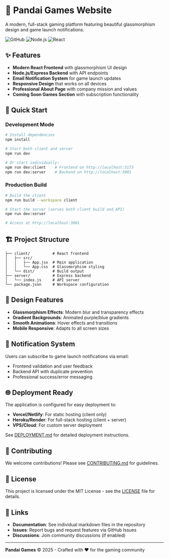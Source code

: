 # 🐼 Pandai Games Website

A modern, full-stack gaming platform featuring beautiful glassmorphism design and game launch notifications.

![GitHub](https://img.shields.io/badge/license-MIT-blue.svg)
![Node.js](https://img.shields.io/badge/node.js-18%2B-green.svg)
![React](https://img.shields.io/badge/react-18%2B-blue.svg)

## ✨ Features

- **Modern React Frontend** with glassmorphism UI design
- **Node.js/Express Backend** with API endpoints
- **Email Notification System** for game launch updates
- **Responsive Design** that works on all devices
- **Professional About Page** with company mission and values
- **Coming Soon Games Section** with subscription functionality

## 🚀 Quick Start

### Development Mode
```bash
# Install dependencies
npm install

# Start both client and server
npm run dev

# Or start individually:
npm run dev:client    # Frontend on http://localhost:5173
npm run dev:server    # Backend on http://localhost:3001
```

### Production Build
```bash
# Build the client
npm run build --workspace client

# Start the server (serves both client build and API)
npm run dev:server

# Access at http://localhost:3001
```

## 🏗️ Project Structure

```
├── client/          # React frontend
│   ├── src/
│   │   ├── App.jsx  # Main application
│   │   └── App.css  # Glassmorphism styling
│   └── dist/        # Build output
├── server/          # Express backend
│   └── index.js     # API server
└── package.json     # Workspace configuration
```

## 🎨 Design Features

- **Glassmorphism Effects**: Modern blur and transparency effects
- **Gradient Backgrounds**: Animated purple/blue gradients
- **Smooth Animations**: Hover effects and transitions
- **Mobile Responsive**: Adapts to all screen sizes

## 📧 Notification System

Users can subscribe to game launch notifications via email:
- Frontend validation and user feedback
- Backend API with duplicate prevention
- Professional success/error messaging

## 🌐 Deployment Ready

The application is configured for easy deployment to:
- **Vercel/Netlify**: For static hosting (client only)
- **Heroku/Render**: For full-stack hosting (client + server)
- **VPS/Cloud**: For custom server deployment

See [DEPLOYMENT.md](DEPLOYMENT.md) for detailed deployment instructions.

## 🤝 Contributing

We welcome contributions! Please see [CONTRIBUTING.md](CONTRIBUTING.md) for guidelines.

## 📄 License

This project is licensed under the MIT License - see the [LICENSE](LICENSE) file for details.

## 🔗 Links

- **Documentation**: See individual markdown files in the repository
- **Issues**: Report bugs and request features via GitHub Issues
- **Discussions**: Join community discussions (if enabled)

---

**Pandai Games** © 2025 - Crafted with ❤️ for the gaming community
